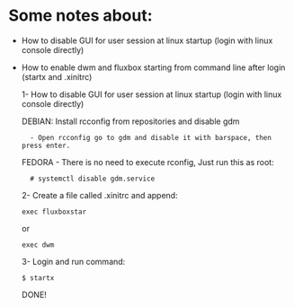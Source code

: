 Some notes about:
=================

- How to disable GUI for user session at linux startup (login with linux console directly)
- How to enable dwm and fluxbox starting from command line after login (startx and .xinitrc)
 
	1- How to disable GUI for user session at linux startup (login with linux console directly)

	DEBIAN:
		Install rcconfig from repositories and disable gdm
		
		- Open rcconfig go to gdm and disable it with barspace, then press enter.
		
	FEDORA
		- There is no need to execute rconfig, Just run this as root:

		# systemctl disable gdm.service

	2- Create a file called .xinitrc and append:

	```
	exec fluxboxstar
	```
	or
	```
	exec dwm
	```

	3- Login and run command:
	```
	$ startx
	```

	DONE!

